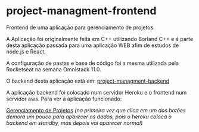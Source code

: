 # project-managment-frontend
Frontend de uma aplicação para gerenciamento de projetos. 

A Aplicação foi originalmente feita em C++ utilizando Borland C++ e é parte desta aplicação passada para
uma aplicação WEB afim de estudos de node.js e React.

A configuração de pastas e base de código foi a mesma utilizada pela Rocketseat na semana Omnistack 11.0.

O backend desta aplicação está em: [project-managment-backend](https://github.com/Clodoaldocm/project-managment-backend)

A aplicação backend foi colocado num servidor Heroku e o frontend num servidor aws. Para ver a aplicação funcionado:

[Gerenciamento de Projetos](http://projectsman.s3-website.us-east-1.amazonaws.com/) *(na primeira vez que clica em um dos botões demora um pouco para aparecer os dados, pois o heroku coloca o backend em standby, mas depois vai aparecer normal)*
